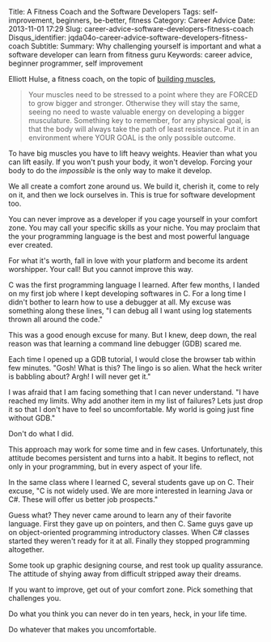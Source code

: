 Title: A Fitness Coach and the Software Developers
Tags: self-improvement, beginners, be-better, fitness
Category: Career Advice
Date: 2013-11-01 17:29
Slug: career-advice-software-developers-fitness-coach
Disqus_identifier: jqda04o-career-advice-software-developers-fitness-coach
Subtitle:
Summary: Why challenging yourself is important and what a software developer can learn from fitness guru
Keywords: career advice, beginner programmer, self improvement


Elliott Hulse, a fitness coach, on the topic of
[building muscles](http://www.hulsestrength.com/1-exercise-increase-testosterone/),

> Your muscles need to be stressed to a point where they are FORCED to grow
> bigger and stronger. Otherwise they will stay the same, seeing no need to
> waste valuable energy on developing a bigger musculature. Something key to
> remember, for any physical goal, is that the body will always take the path of
> least resistance. Put it in an environment where YOUR GOAL is the only
> possible outcome.

To have big muscles you have to lift heavy weights. Heavier than what you can
lift easily. If you won't push your body, it won't develop. Forcing your body to
do the *impossible* is the only way to make it develop.

We all create a comfort zone around us. We build it, cherish it, come to rely on
it, and then we lock ourselves in. This is true for software development too.

You can never improve as a developer if you cage yourself in your comfort zone.
You may call your specific skills as your niche. You may proclaim that the your
programming language is the best and most powerful language ever created.

For what it's worth, fall in love with your platform and become its ardent
worshipper. Your call! But you cannot improve this way.

C was the first programming language I learned. After few months, I landed on my
first job where I kept developing softwares in C. For a long time I didn't
bother to learn how to use a debugger at all. My excuse was something along
these lines, "I can debug all I want using log statements thrown all around the
code."

This was a good enough excuse for many. But I knew, deep down, the real reason
was that learning a command line debugger (GDB) scared me.

Each time I opened up a GDB tutorial, I would close the browser tab within few
minutes. "Gosh! What is this? The lingo is so alien. What the heck writer is
babbling about? Argh! I will never get it."

I was afraid that I am facing something that I can never understand. "I have
reached my limits. Why add another item in my list of failures? Lets just drop
it so that I don't have to feel so uncomfortable. My world is going just fine
without GDB."

Don't do what I did.

This approach may work for some time and in few cases. Unfortunately, this
attitude becomes persistent and turns into a habit. It begins to reflect, not
only in your programming, but in every aspect of your life.

In the same class where I learned C, several students gave up on C. Their
excuse, "C is not widely used. We are more interested in learning Java or C#.
These will offer us better job prospects."

Guess what? They never came around to learn any of their favorite language.
First they gave up on pointers, and then C. 
Same guys gave up on object-oriented programming introductory classes.
When C# classes started they weren't ready for it at all.
Finally they stopped programming altogether.

Some took up graphic designing course, and rest took up
quality assurance. The attitude of shying away from difficult stripped
away their dreams.

If you want to improve, get out of your comfort zone. Pick something that
challenges you.

Do what you think you can never do in ten years, heck, in your life time.

Do whatever that makes you uncomfortable.

